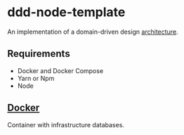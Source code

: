 # ddd-node-template
An implementation of a domain-driven design [architecture](src).

## Requirements
- Docker and Docker Compose
- Yarn or Npm
- Node

## [Docker](docker)
Container with infrastructure databases.